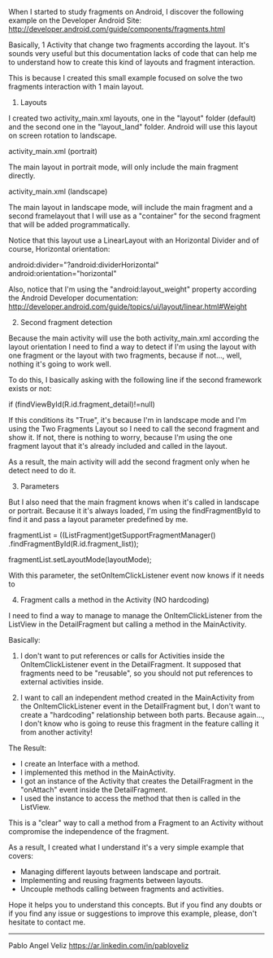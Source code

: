 When I started to study fragments on Android, I discover the following example on the Developer Android Site: http://developer.android.com/guide/components/fragments.html

Basically, 1 Activity that change two fragments according the layout. It's sounds very useful but this documentation lacks of code that can help me to understand how to create this kind of layouts and fragment interaction.

This is because I created this small example focused on solve the two fragments interaction with 1 main layout.

1) Layouts

I created two activity_main.xml layouts, one in the "layout" folder (default) and the second one in the "layout_land" folder. Android will use this layout on screen rotation to landscape.

activity_main.xml (portrait)

The main layout in portrait mode, will only include the main fragment directly.

activity_main.xml (landscape)

The main layout in landscape mode, will include the main fragment and a second framelayout that I will use as a "container" for the second fragment that will be added programmatically. 

Notice that this layout use a LinearLayout with an Horizontal Divider and of course, Horizontal orientation:

android:divider="?android:dividerHorizontal"
android:orientation="horizontal"

Also, notice that I'm using the "android:layout_weight" property according the Android Developer documentation: http://developer.android.com/guide/topics/ui/layout/linear.html#Weight

2) Second fragment detection

Because the main activity will use the both activity_main.xml according the layout orientation I need to find a way to detect if I'm using the layout with one fragment or the layout with two fragments, because if not..., well, nothing it's going to work well.

To do this, I basically asking with the following line if the second framework exists or not:

if (findViewById(R.id.fragment_detail)!=null)

If this conditions its "True", it's because I'm in landscape mode and I'm using the Two Fragments Layout so I need to call the second fragment and show it. If not, there is nothing to worry, because I'm using the one fragment layout that it's already included and called in the layout.

As a result, the main activity will add the second fragment only when he detect need to do it.

3) Parameters

But I also need that the main fragment knows when it's called in landscape or portrait. Because it it's always loaded, I'm using the findFragmentById to find it and pass a layout parameter predefined by me.

fragmentList = ((ListFragment)getSupportFragmentManager()
        .findFragmentById(R.id.fragment_list));

fragmentList.setLayoutMode(layoutMode);

With this parameter, the setOnItemClickListener event now knows if it needs to 

4) Fragment calls a method in the Activity (NO hardcoding)

I need to find a way to manage to manage the OnItemClickListener from the ListView in the DetailFragment but calling a method in the MainActivity.

Basically:

1) I don't want to put references or calls for Activities inside the OnItemClickListener event in the DetailFragment. It supposed that fragments need to be "reusable", so you should not put references to external activities inside.

2) I want to call an independent method created in the MainActivity from the OnItemClickListener event in the DetailFragment but, I don't want to create a "hardcoding" relationship between both parts. Because again..., I don't know who is going to reuse this fragment in the feature calling it from another activity!

The Result:

- I create an Interface with a method.
- I implemented this method in the MainActivity.
- I got an instance of the Activity that creates the DetailFragment in the "onAttach" event inside the DetailFragment.
- I used the instance to access the method that then is called in the ListView.

This is a "clear" way to call a method from a Fragment to an Activity without compromise the independence of the fragment.

As a result, I created what I understand it's a very simple example that covers:

- Managing different layouts between landscape and portrait.
- Implementing and reusing fragments between layouts.
- Uncouple methods calling between fragments and activities.

Hope it helps you to understand this concepts. But if you find any doubts or if you find any issue or suggestions to improve this example, please, don't hesitate to contact me.

-----------------------------------------
Pablo Angel Veliz
https://ar.linkedin.com/in/pabloveliz
